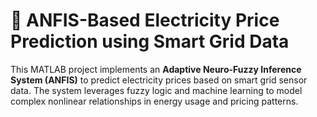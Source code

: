 # 🔌 ANFIS-Based Electricity Price Prediction using Smart Grid Data

This MATLAB project implements an **Adaptive Neuro-Fuzzy Inference System (ANFIS)** to predict electricity prices based on smart grid sensor data. The system leverages fuzzy logic and machine learning to model complex nonlinear relationships in energy usage and pricing patterns.
